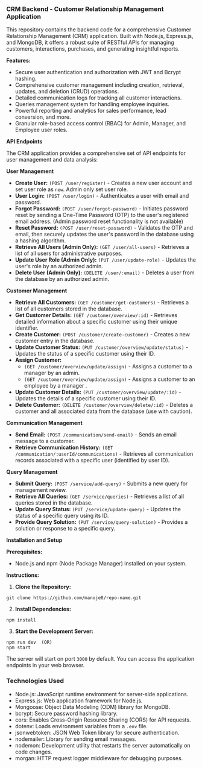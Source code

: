 ### CRM Backend - Customer Relationship Management Application

This repository contains the backend code for a comprehensive Customer Relationship Management (CRM) application. Built with Node.js, Express.js, and MongoDB, it offers a robust suite of RESTful APIs for managing customers, interactions, purchases, and generating insightful reports.

**Features:**

- Secure user authentication and authorization with JWT and Bcrypt hashing.
- Comprehensive customer management including creation, retrieval, updates, and deletion (CRUD) operations.
- Detailed communication logs for tracking all customer interactions.
- Queries management system for handling employee inquiries.
- Powerful reporting and analytics for sales performance, lead conversion, and more.
- Granular role-based access control (RBAC) for Admin, Manager, and Employee user roles.

**API Endpoints**

The CRM application provides a comprehensive set of API endpoints for user management and data analysis:

**User Management**

- **Create User:** `(POST /user/register)` - Creates a new user account and set user role as `new`. Admin only set user role.
- **User Login:** `(POST /user/login)` - Authenticates a user with email and password.
- **Forgot Password:** `(POST /user/forgot-password)` - Initiates password reset by sending a One-Time Password (OTP) to the user's registered email address. (Admin password reset functionality is not available)
- **Reset Password:** `(POST /user/reset-password)` - Validates the OTP and email, then securely updates the user's password in the database using a hashing algorithm.
- **Retrieve All Users (Admin Only):** `(GET /user/all-users)` - Retrieves a list of all users for administrative purposes.
- **Update User Role (Admin Only):** `(PUT /user/update-role)` - Updates the user's role by an authorized admin.
- **Delete User (Admin Only):** `(DELETE /user/:email)` - Deletes a user from the database by an authorized admin.

**Customer Management**

- **Retrieve All Customers:** `(GET /customer/get-customers)` - Retrieves a list of all customers stored in the database.
- **Get Customer Details:** `(GET /customer/overview/:id)` - Retrieves detailed information about a specific customer using their unique identifier.
- **Create Customer:** `(POST /customer/create-customer)` - Creates a new customer entry in the database.
- **Update Customer Status:** `(PUT /customer/overview/update/status)` - Updates the status of a specific customer using their ID.
- **Assign Customer:**
    - `(GET /customer/overview/update/assign)` - Assigns a customer to a manager by an admin.
    - `(GET /customer/overview/update/assign)` - Assigns a customer to an employee by a manager .
- **Update Customer Details:** `(PUT /customer/overview/update/:id)` - Updates the details of a specific customer using their ID.
- **Delete Customer:** `(DELETE /customer/overview/delete/:id)` - Deletes a customer and all associated data from the database (use with caution).

**Communication Management**

- **Send Email:** `(POST /communication/send-email)` - Sends an email message to a customer.
- **Retrieve Communication History:** `(GET /communication/:userId/communications)` - Retrieves all communication records associated with a specific user (identified by user ID).

**Query Management**

- **Submit Query:** `(POST /service/add-query)` - Submits a new query for management review.
- **Retrieve All Queries:** `(GET /service/queries)` - Retrieves a list of all queries stored in the database.
- **Update Query Status:** `(PUT /service/update-query)` - Updates the status of a specific query using its ID.
- **Provide Query Solution:** `(PUT /service/query-solution)` - Provides a solution or response to a specific query.

**Installation and Setup**

**Prerequisites:**

- Node.js and npm (Node Package Manager) installed on your system.

**Instructions:**

1. **Clone the Repository:**


```
git clone https://github.com/manoje8/repo-name.git
```


2. **Install Dependencies:**


```
npm install
```


3. **Start the Development Server:**


```
npm run dev  (OR)
npm start
```


The server will start on port `3000` by default. You can access the application endpoints in your web browser.

### Technologies Used

- Node.js: JavaScript runtime environment for server-side applications.
- Express.js: Web application framework for Node.js.
- Mongoose: Object Data Modeling (ODM) library for MongoDB.
- bcrypt: Secure password hashing library.
- cors: Enables Cross-Origin Resource Sharing (CORS) for API requests.
- dotenv: Loads environment variables from a `.env` file.
- jsonwebtoken: JSON Web Token library for secure authentication.
- nodemailer: Library for sending email messages.
- nodemon: Development utility that restarts the server automatically on code changes.
- morgan: HTTP request logger middleware for debugging purposes.